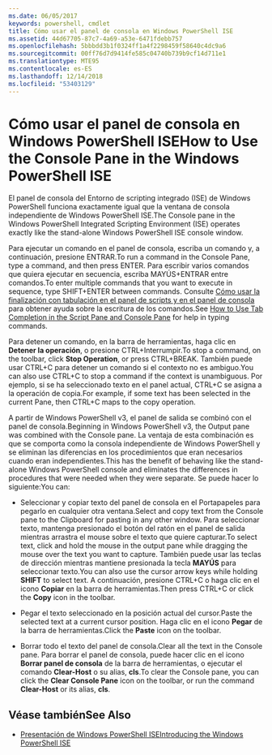 ```yaml
---
ms.date: 06/05/2017
keywords: powershell, cmdlet
title: Cómo usar el panel de consola en Windows PowerShell ISE
ms.assetid: 44d67705-87c7-4a69-a53e-6471fdebb757
ms.openlocfilehash: 5bbbdd3b1f0324ff1a4f2298459f58640c4dc9a6
ms.sourcegitcommit: 00ff76d7d9414fe585c04740b739b9cf14d711e1
ms.translationtype: MTE95
ms.contentlocale: es-ES
ms.lasthandoff: 12/14/2018
ms.locfileid: "53403129"
---
```

# <a name="how-to-use-the-console-pane-in-the-windows-powershell-ise"></a><span data-ttu-id="5b479-103">Cómo usar el panel de consola en Windows PowerShell ISE</span><span class="sxs-lookup"><span data-stu-id="5b479-103">How to Use the Console Pane in the Windows PowerShell ISE</span></span>

<span data-ttu-id="5b479-104">El panel de consola del Entorno de scripting integrado (ISE) de Windows PowerShell funciona exactamente igual que la ventana de consola independiente de Windows PowerShell ISE.</span><span class="sxs-lookup"><span data-stu-id="5b479-104">The Console pane in the Windows PowerShell Integrated Scripting Environment (ISE) operates exactly like the stand-alone Windows PowerShell ISE console window.</span></span>

<span data-ttu-id="5b479-105">Para ejecutar un comando en el panel de consola, escriba un comando y, a continuación, presione ENTRAR.</span><span class="sxs-lookup"><span data-stu-id="5b479-105">To run a command in the Console Pane, type a command, and then press ENTER.</span></span> <span data-ttu-id="5b479-106">Para escribir varios comandos que quiera ejecutar en secuencia, escriba MAYÚS+ENTRAR entre comandos.</span><span class="sxs-lookup"><span data-stu-id="5b479-106">To enter multiple commands that you want to execute in sequence, type SHIFT+ENTER between commands.</span></span> <span data-ttu-id="5b479-107">Consulte [Cómo usar la finalización con tabulación en el panel de scripts y en el panel de consola](How-to-Use-Tab-Completion-in-the-Script-Pane-and-Console-Pane.md) para obtener ayuda sobre la escritura de los comandos.</span><span class="sxs-lookup"><span data-stu-id="5b479-107">See [How to Use Tab Completion in the Script Pane and Console Pane](How-to-Use-Tab-Completion-in-the-Script-Pane-and-Console-Pane.md) for help in typing commands.</span></span>

<span data-ttu-id="5b479-108">Para detener un comando, en la barra de herramientas, haga clic en **Detener la operación**, o presione CTRL+Interrumpir.</span><span class="sxs-lookup"><span data-stu-id="5b479-108">To stop a command, on the toolbar, click **Stop Operation**, or press CTRL+BREAK.</span></span> <span data-ttu-id="5b479-109">También puede usar CTRL+C para detener un comando si el contexto no es ambiguo.</span><span class="sxs-lookup"><span data-stu-id="5b479-109">You can also use CTRL+C to stop a command if the context is unambiguous.</span></span> <span data-ttu-id="5b479-110">Por ejemplo, si se ha seleccionado texto en el panel actual, CTRL+C se asigna a la operación de copia.</span><span class="sxs-lookup"><span data-stu-id="5b479-110">For example, if some text has been selected in the current Pane, then CTRL+C maps to the copy operation.</span></span>

<span data-ttu-id="5b479-111">A partir de Windows PowerShell v3, el panel de salida se combinó con el panel de consola.</span><span class="sxs-lookup"><span data-stu-id="5b479-111">Beginning in Windows PowerShell v3, the Output pane was combined with the Console pane.</span></span> <span data-ttu-id="5b479-112">La ventaja de esta combinación es que se comporta como la consola independiente de Windows PowerShell y se eliminan las diferencias en los procedimientos que eran necesarios cuando eran independientes.</span><span class="sxs-lookup"><span data-stu-id="5b479-112">This has the benefit of behaving like the stand-alone Windows PowerShell console and eliminates the differences in procedures that were needed when they were separate.</span></span> <span data-ttu-id="5b479-113">Se puede hacer lo siguiente:</span><span class="sxs-lookup"><span data-stu-id="5b479-113">You can:</span></span>

- <span data-ttu-id="5b479-114">Seleccionar y copiar texto del panel de consola en el Portapapeles para pegarlo en cualquier otra ventana.</span><span class="sxs-lookup"><span data-stu-id="5b479-114">Select and copy text from the Console pane to the Clipboard for pasting in any other window.</span></span> <span data-ttu-id="5b479-115">Para seleccionar texto, mantenga presionado el botón del ratón en el panel de salida mientras arrastra el mouse sobre el texto que quiere capturar.</span><span class="sxs-lookup"><span data-stu-id="5b479-115">To select text, click and hold the mouse in the output pane while dragging the mouse over the text you want to capture.</span></span> <span data-ttu-id="5b479-116">También puede usar las teclas de dirección mientras mantiene presionada la tecla **MAYÚS** para seleccionar texto.</span><span class="sxs-lookup"><span data-stu-id="5b479-116">You can also use the cursor arrow keys while holding **SHIFT** to select text.</span></span> <span data-ttu-id="5b479-117">A continuación, presione CTRL+C o haga clic en el icono **Copiar** en la barra de herramientas.</span><span class="sxs-lookup"><span data-stu-id="5b479-117">Then press CTRL+C or click the **Copy** icon in the toolbar.</span></span>

- <span data-ttu-id="5b479-118">Pegar el texto seleccionado en la posición actual del cursor.</span><span class="sxs-lookup"><span data-stu-id="5b479-118">Paste the selected text at a current cursor position.</span></span> <span data-ttu-id="5b479-119">Haga clic en el icono **Pegar** de la barra de herramientas.</span><span class="sxs-lookup"><span data-stu-id="5b479-119">Click the **Paste** icon on the toolbar.</span></span>

- <span data-ttu-id="5b479-120">Borrar todo el texto del panel de consola.</span><span class="sxs-lookup"><span data-stu-id="5b479-120">Clear all the text in the Console pane.</span></span> <span data-ttu-id="5b479-121">Para borrar el panel de consola, puede hacer clic en el icono **Borrar panel de consola** de la barra de herramientas, o ejecutar el comando **Clear-Host** o su alias, **cls**.</span><span class="sxs-lookup"><span data-stu-id="5b479-121">To clear the Console pane, you can click the **Clear Console Pane** icon on the toolbar, or run the command **Clear-Host** or its alias, **cls**.</span></span>

## <a name="see-also"></a><span data-ttu-id="5b479-122">Véase también</span><span class="sxs-lookup"><span data-stu-id="5b479-122">See Also</span></span>

- [<span data-ttu-id="5b479-123">Presentación de Windows PowerShell ISE</span><span class="sxs-lookup"><span data-stu-id="5b479-123">Introducing the Windows PowerShell ISE</span></span>](Introducing-the-Windows-PowerShell-ISE.md)